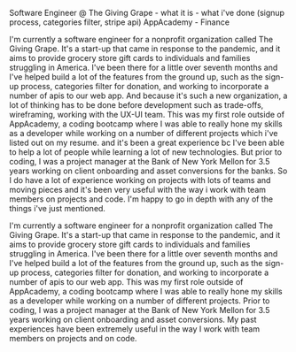 Software Engineer @ The Giving Grape
    - what it is
    - what i've done (signup process, categories filter, stripe api)
AppAcademy
    - 
Finance

I'm currently a software engineer for a nonprofit organization called The Giving Grape. It's a start-up that came in response to the pandemic, and it aims to provide grocery store gift cards to individuals and families struggling in America. I've been there for a little over seventh months and I've helped build a lot of the features from the ground up, such as the sign-up process, categories filter for donation, and working to incorporate a number of apis to our web app. And because it's such a new organization, a lot of thinking has to be done before development such as trade-offs, wireframing, working with the UX-UI team. This was my first role outside of AppAcademy, a coding bootcamp where I was able to really hone my skills as a developer while working on a number of different projects which i've listed out on my resume. and it's been a great experience bc I've been able to help a lot of people while learning a lot of new technologies. But prior to coding, I was a project manager at the Bank of New York Mellon for 3.5 years working on client onboarding and asset conversions for the banks. So I do have a lot of experience working on projects with lots of teams and moving pieces and it's been very useful with the way i work with team members on projects and code. I'm happy to go in depth with any of the things i've just mentioned.

I'm currently a software engineer for a nonprofit organization called The Giving Grape. It's a start-up that came in response to the pandemic, and it aims to provide grocery store gift cards to individuals and families struggling in America. I've been there for a little over seventh months and I've helped build a lot of the features from the ground up, such as the sign-up process, categories filter for donation, and working to incorporate a number of apis to our web app. This was my first role outside of AppAcademy, a coding bootcamp where I was able to really hone my skills as a developer while working on a number of different projects. Prior to coding, I was a project manager at the Bank of New York Mellon for 3.5 years working on client onboarding and asset conversions. My past experiences have been extremely useful in the way I work with team members on projects and on code.